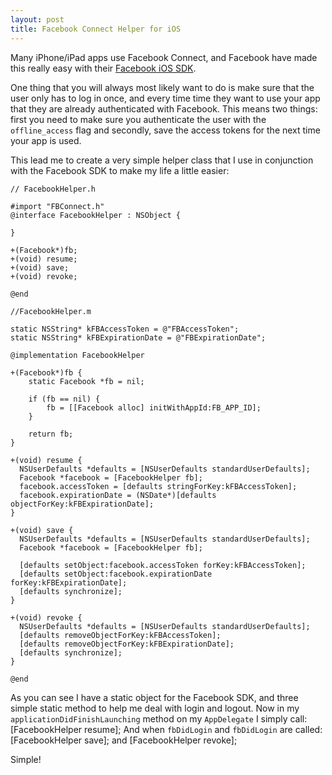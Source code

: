 ```yaml
---
layout: post
title: Facebook Connect Helper for iOS
---
```


Many iPhone/iPad apps use Facebook Connect, and Facebook have made this really easy with their [Facebook iOS SDK](https://github.com/facebook/facebook-ios-sdk).

One thing that you will always most likely want to do is make sure that the user only has to log in once, and every time time they want to use your app that they are already authenticated with Facebook. This means two things: first you need to make sure you authenticate the user with the `offline_access` flag and secondly, save the access tokens for the next time your app is used.

This lead me to create a very simple helper class that I use in conjunction with the Facebook SDK to make my life a little easier:

	// FacebookHelper.h
	
	#import "FBConnect.h"
	@interface FacebookHelper : NSObject {
	
	}
	
	+(Facebook*)fb;
	+(void) resume;
	+(void) save;
	+(void) revoke;

	@end
	
	//FacebookHelper.m
	
	static NSString* kFBAccessToken = @"FBAccessToken";
	static NSString* kFBExpirationDate = @"FBExpirationDate";

	@implementation FacebookHelper

	+(Facebook*)fb {
		static Facebook *fb = nil;

		if (fb == nil) {
			fb = [[Facebook alloc] initWithAppId:FB_APP_ID];
		}

		return fb;
	}

	+(void) resume {
	  NSUserDefaults *defaults = [NSUserDefaults standardUserDefaults];
	  Facebook *facebook = [FacebookHelper fb];
	  facebook.accessToken = [defaults stringForKey:kFBAccessToken];
	  facebook.expirationDate = (NSDate*)[defaults objectForKey:kFBExpirationDate];
	}

	+(void) save {
	  NSUserDefaults *defaults = [NSUserDefaults standardUserDefaults];
	  Facebook *facebook = [FacebookHelper fb];

	  [defaults setObject:facebook.accessToken forKey:kFBAccessToken];
	  [defaults setObject:facebook.expirationDate forKey:kFBExpirationDate];
	  [defaults synchronize];
	}

	+(void) revoke {
	  NSUserDefaults *defaults = [NSUserDefaults standardUserDefaults];
	  [defaults removeObjectForKey:kFBAccessToken];
	  [defaults removeObjectForKey:kFBExpirationDate];
	  [defaults synchronize];
	}

	@end

As you can see I have a static object for the Facebook SDK, and three simple static method to help me deal with login and logout. Now in my `applicationDidFinishLaunching` method on my `AppDelegate` I simply call:
	[FacebookHelper resume];
And when `fbDidLogin` and `fbDidLogin` are called:
	[FacebookHelper save];
and
	[FacebookHelper revoke];

Simple!
